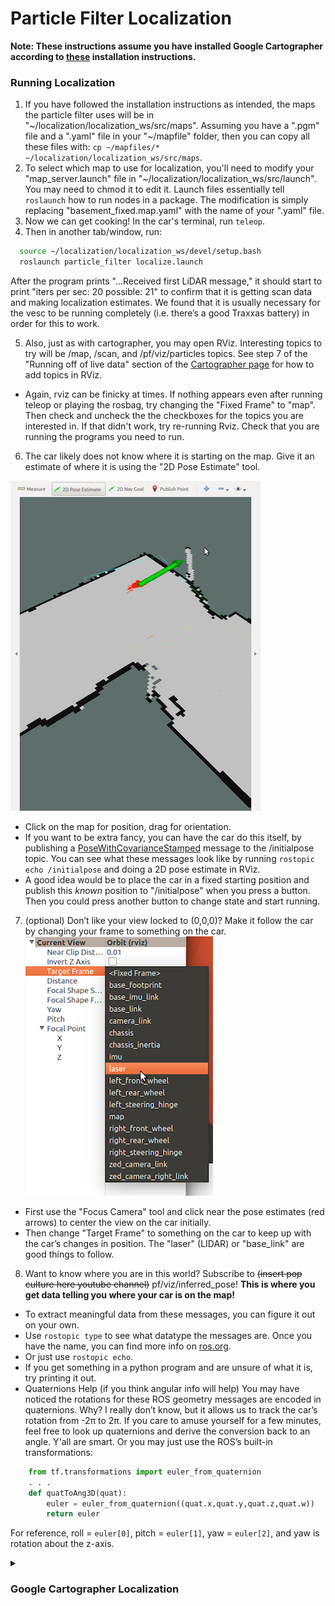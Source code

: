 # Particle Filter Localization
**Note: These instructions assume you have installed Google Cartographer according to [these](http://bwsi-racecar.com/maps/localization/particle_filter_installation/) installation instructions.**
### Running Localization
1. If you have followed the installation instructions as intended, the maps the particle filter uses will be in "\~/localization/localization_ws/src/maps". Assuming you have a ".pgm" file and a ".yaml" file in your "~/mapfile" folder, then you can copy all these files with: `cp ~/mapfiles/* ~/localization/localization_ws/src/maps`.
2. To select which map to use for localization, you'll need to modify your "map_server.launch" file in "~/localization/localization_ws/src/launch". You may need to chmod it to edit it. Launch files essentially tell `roslaunch` how to run nodes in a package. The modification is simply replacing "basement_fixed.map.yaml" with the name of your ".yaml" file.
3. Now we can get cooking! In the car's terminal, run `teleop`.
4. Then in another tab/window, run:
```bash
  source ~/localization/localization_ws/devel/setup.bash
  roslaunch particle_filter localize.launch
```
After the program prints "…Received first LiDAR message," it should start to print "iters per sec: 20  possible: 21" to confirm that it is getting scan data and making localization estimates. We found that it is usually necessary for the vesc to be running completely (i.e. there’s a good Traxxas battery) in order for this to work.

5. Also, just as with cartographer, you may open RViz. Interesting topics to try will be /map, /scan, and /pf/viz/particles topics. See step 7 of the "Running off of live data" section of the [Cartographer page](http://bwsi-racecar.com/maps/cartographer/cartographer_usage/#running-off-of-live-data) for how to add topics in RViz.
 * Again, rviz can be finicky at times. If nothing appears even after running teleop or playing the rosbag, try changing the "Fixed Frame" to "map". Then check and uncheck the the checkboxes for the topics you are interested in. If that didn't work, try re-running Rviz. Check that you are running the programs you need to run.
6. The car likely does not know where it is starting on the map. Give it an estimate of where it is using the "2D Pose Estimate" tool.<br>

![](img/localize_pose_rviz_small.png)

* Click on the map for position, drag for orientation.<br>
* If you want to be extra fancy, you can have the car do this itself, by publishing a [PoseWithCovarianceStamped](http://docs.ros.org/api/geometry_msgs/html/index-msg.html) message to the /initialpose topic. You can see what these messages look like by running `rostopic echo /initialpose` and doing a 2D pose estimate in RViz. 
* A good idea would be to place the car in a fixed starting position and publish this *known* position to "/initialpose" when you press a button. Then you could press another button to change state and start running.

7. (optional) Don’t like your view locked to (0,0,0)? Make it follow the car by changing your frame to something on the car.<br>
![](img/rviz_target_frame_small.png)
  * First use the "Focus Camera" tool and click near the pose estimates (red arrows) to center the view on the car initially.</li>
  * Then change "Target Frame" to something on the car to keep up with the car’s changes in position. The "laser" (LIDAR) or "base_link" are good things to follow.
8. Want to know where you are in this world? Subscribe to <del>(insert pop culture here youtube channel)</del> pf/viz/inferred_pose!
**This is where you get data telling you where your car is on the map!**
  * To extract meaningful data from these messages, you can figure it out on your own.
  * Use `rostopic type` to see what datatype the messages are. Once you have the name, you can find more info on [ros.org](http://docs.ros.org/api/geometry_msgs/html/index-msg.html).
  * Or just use `rostopic echo`.
  * If you get something in a python program and are unsure of what it is, try printing it out.
  * Quaternions Help (if you think angular info will help)
  You may have noticed the rotations for these ROS geometry messages are encoded in quaternions. Why? I really don’t know, but it allows us to track the car’s rotation from -2π to 2π. If you care to amuse yourself for a few minutes, feel free to look up quaternions and derive the conversion back to an angle. Y'all are smart. Or you may just use the ROS’s built-in transformations:
```python
    from tf.transformations import euler_from_quaternion
    . . .
    def quatToAng3D(quat):
        euler = euler_from_quaternion((quat.x,quat.y,quat.z,quat.w))
        return euler
```
  For reference, roll = `euler[0]`, pitch = `euler[1]`, yaw = `euler[2]`, and yaw is rotation about the z-axis.

<details><summary><h3>Google Cartographer Localization</h3></summary>
Basically, Chris wrote some stuff, unfortunately, it ended up not being helpful because Google Cartographer is darn dense and we haven't fully figured it out. Either that, or it's just plain wonk. Wonk means bad. Either way, I didn't have the heart to delete Chris's hard work (but I did have the heart to edit it and make it correct as possible), and besides, maybe some really ROS-y or Google-y person will one day find this helpful...<br>
To run localization in Google Cartographer, you won't need an image and an ".yaml" file, but rather this diddly doo-dad called a ".pbstream" file. Here's how you get this thing:
  
1. `cd` into the folder you want your ".pbstream" stored.
2. Run `roslaunch cartographer_ros offline_racecar_2d.launch bag_filenames:=${HOME}/bagfiles/<your_rosbag_name>.bag`<br>
&ensp; Warning: this will pull up an rviz window, so whoops if you're ssh-ed in.<br>
3. Wait for the bag to finish playing, then watch the terminal and wait until it's done "optimizing".
Now you wanna localize. Here's how you do something like that (though it also tries to make another map, which is concerning; maybe you need to modify one of the config files to include `max_submaps_to_keep = 3`, as the [Google Cartographer website](https://google-cartographer-ros.readthedocs.io/en/latest/going_further.html) suggests):
4. Run the localization by entering the following `roslaunch cartographer_ros demo_racecar_2d_localization.launch \ load_state_filename:=${HOME}/<path_to_file>/<my_file_name>.pbstream`.
5. We don't really know where to get pose data. And if you wanted to give the program pose estimated, good stinkin' luck, buddy. The best we can offer is intercepting stuff sent across the "tf" topic. While the localization is running, enter `rostopic echo tf`. The "base_link" frame may have relevant data.

<h4> Change log (how did we concoct some of those launch and configuration files):</h4>
1. Copy the launch file demo_backpack_2d_localization.launch and rename it by entering `cp demo_backpack_2d_localization.launch demo_racecar_2d_localization.launch`.
&ensp; Within this new file change robot_description to "$(find xacro)/xacro '$(find racecar_description)/urdf/racecar.xacro'")"
&ensp; Configuration_basename becomes racecar_2d_localization.lua
&ensp; Don't remap from "echoes". Instead:
&ensp; Remap from /odom to /vesc/odom
&ensp; Remap from imu to /imu/data
2. Delete the robag node.

3. First, enter `cp offline_backpack_2d.launch offline_racecar_2d.launch`
Also, change the "configuration_basename" argument from backpack_2d.lua to racecar_2d.lua
Delete the "urdf_basename" parameter entirely.
Don't remap from "echoes". Instead:
remap from /odom to /vesc/odom
remap from imu to /imu/data
</details>

